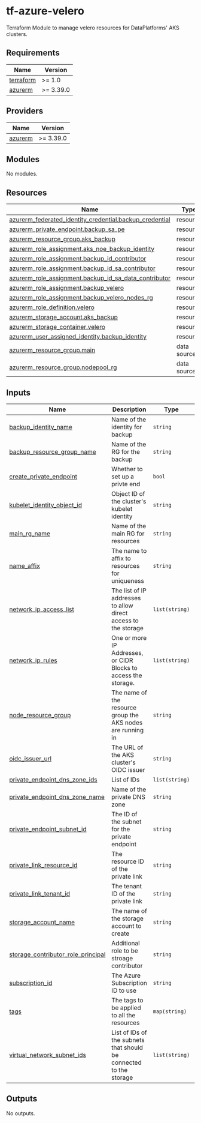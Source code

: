 # tf-azure-velero
Terraform Module to manage velero resources for DataPlatforms' AKS clusters.

<!-- BEGIN_TF_DOCS -->
## Requirements

| Name | Version |
|------|---------|
| <a name="requirement_terraform"></a> [terraform](#requirement\_terraform) | >= 1.0 |
| <a name="requirement_azurerm"></a> [azurerm](#requirement\_azurerm) | >= 3.39.0 |

## Providers

| Name | Version |
|------|---------|
| <a name="provider_azurerm"></a> [azurerm](#provider\_azurerm) | >= 3.39.0 |

## Modules

No modules.

## Resources

| Name | Type |
|------|------|
| [azurerm_federated_identity_credential.backup_credential](https://registry.terraform.io/providers/hashicorp/azurerm/latest/docs/resources/federated_identity_credential) | resource |
| [azurerm_private_endpoint.backup_sa_pe](https://registry.terraform.io/providers/hashicorp/azurerm/latest/docs/resources/private_endpoint) | resource |
| [azurerm_resource_group.aks_backup](https://registry.terraform.io/providers/hashicorp/azurerm/latest/docs/resources/resource_group) | resource |
| [azurerm_role_assignment.aks_noe_backup_identity](https://registry.terraform.io/providers/hashicorp/azurerm/latest/docs/resources/role_assignment) | resource |
| [azurerm_role_assignment.backup_id_contributor](https://registry.terraform.io/providers/hashicorp/azurerm/latest/docs/resources/role_assignment) | resource |
| [azurerm_role_assignment.backup_id_sa_contributor](https://registry.terraform.io/providers/hashicorp/azurerm/latest/docs/resources/role_assignment) | resource |
| [azurerm_role_assignment.backup_id_sa_data_contributor](https://registry.terraform.io/providers/hashicorp/azurerm/latest/docs/resources/role_assignment) | resource |
| [azurerm_role_assignment.backup_velero](https://registry.terraform.io/providers/hashicorp/azurerm/latest/docs/resources/role_assignment) | resource |
| [azurerm_role_assignment.backup_velero_nodes_rg](https://registry.terraform.io/providers/hashicorp/azurerm/latest/docs/resources/role_assignment) | resource |
| [azurerm_role_definition.velero](https://registry.terraform.io/providers/hashicorp/azurerm/latest/docs/resources/role_definition) | resource |
| [azurerm_storage_account.aks_backup](https://registry.terraform.io/providers/hashicorp/azurerm/latest/docs/resources/storage_account) | resource |
| [azurerm_storage_container.velero](https://registry.terraform.io/providers/hashicorp/azurerm/latest/docs/resources/storage_container) | resource |
| [azurerm_user_assigned_identity.backup_identity](https://registry.terraform.io/providers/hashicorp/azurerm/latest/docs/resources/user_assigned_identity) | resource |
| [azurerm_resource_group.main](https://registry.terraform.io/providers/hashicorp/azurerm/latest/docs/data-sources/resource_group) | data source |
| [azurerm_resource_group.nodepool_rg](https://registry.terraform.io/providers/hashicorp/azurerm/latest/docs/data-sources/resource_group) | data source |

## Inputs

| Name | Description | Type | Default | Required |
|------|-------------|------|---------|:--------:|
| <a name="input_backup_identity_name"></a> [backup\_identity\_name](#input\_backup\_identity\_name) | Name of the identity for backup | `string` | n/a | yes |
| <a name="input_backup_resource_group_name"></a> [backup\_resource\_group\_name](#input\_backup\_resource\_group\_name) | Name of the RG for the backup | `string` | n/a | yes |
| <a name="input_create_private_endpoint"></a> [create\_private\_endpoint](#input\_create\_private\_endpoint) | Whether to set up a privte end | `bool` | `true` | no |
| <a name="input_kubelet_identity_object_id"></a> [kubelet\_identity\_object\_id](#input\_kubelet\_identity\_object\_id) | Object ID of the cluster's kubelet identity | `string` | n/a | yes |
| <a name="input_main_rg_name"></a> [main\_rg\_name](#input\_main\_rg\_name) | Name of the main RG for resources | `string` | n/a | yes |
| <a name="input_name_affix"></a> [name\_affix](#input\_name\_affix) | The name to affix to resources for uniqueness | `string` | n/a | yes |
| <a name="input_network_ip_access_list"></a> [network\_ip\_access\_list](#input\_network\_ip\_access\_list) | The list of IP addresses to allow direct access to the storage | `list(string)` | n/a | yes |
| <a name="input_network_ip_rules"></a> [network\_ip\_rules](#input\_network\_ip\_rules) | One or more IP Addresses, or CIDR Blocks to access the storage. | `list(string)` | n/a | yes |
| <a name="input_node_resource_group"></a> [node\_resource\_group](#input\_node\_resource\_group) | The name of the resource group the AKS nodes are running in | `string` | n/a | yes |
| <a name="input_oidc_issuer_url"></a> [oidc\_issuer\_url](#input\_oidc\_issuer\_url) | The URL of the AKS cluster's OIDC issuer | `string` | n/a | yes |
| <a name="input_private_endpoint_dns_zone_ids"></a> [private\_endpoint\_dns\_zone\_ids](#input\_private\_endpoint\_dns\_zone\_ids) | List of IDs | `list(string)` | n/a | yes |
| <a name="input_private_endpoint_dns_zone_name"></a> [private\_endpoint\_dns\_zone\_name](#input\_private\_endpoint\_dns\_zone\_name) | Name of the private DNS zone | `string` | `"int-zone"` | no |
| <a name="input_private_endpoint_subnet_id"></a> [private\_endpoint\_subnet\_id](#input\_private\_endpoint\_subnet\_id) | The ID of the subnet for the private endpoint | `string` | n/a | yes |
| <a name="input_private_link_resource_id"></a> [private\_link\_resource\_id](#input\_private\_link\_resource\_id) | The resource ID of the private link | `string` | n/a | yes |
| <a name="input_private_link_tenant_id"></a> [private\_link\_tenant\_id](#input\_private\_link\_tenant\_id) | The tenant ID of the private link | `string` | n/a | yes |
| <a name="input_storage_account_name"></a> [storage\_account\_name](#input\_storage\_account\_name) | The name of the storage account to create | `string` | n/a | yes |
| <a name="input_storage_contributor_role_principal"></a> [storage\_contributor\_role\_principal](#input\_storage\_contributor\_role\_principal) | Additional role to be stroage contributor | `string` | n/a | yes |
| <a name="input_subscription_id"></a> [subscription\_id](#input\_subscription\_id) | The Azure Subscription ID to use | `string` | n/a | yes |
| <a name="input_tags"></a> [tags](#input\_tags) | The tags to be applied to all the resources | `map(string)` | n/a | yes |
| <a name="input_virtual_network_subnet_ids"></a> [virtual\_network\_subnet\_ids](#input\_virtual\_network\_subnet\_ids) | List of IDs of the subnets that should be connected to the storage | `list(string)` | n/a | yes |

## Outputs

No outputs.
<!-- END_TF_DOCS -->

